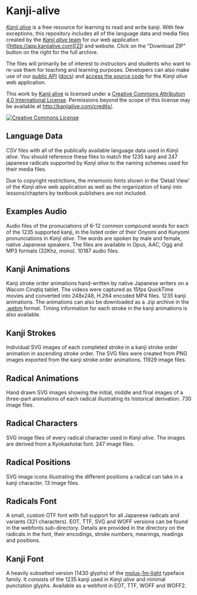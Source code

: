 Kanji-alive
===========

[_Kanji alive_][1] is a free resource for learning to read and write kanji. With few exceptions, this repository includes all of the language data and media files created by the [_Kanji alive_ team](http://kanjialive.com/credits) for our web application ([https://app.kanjialive.com][2]) and website. Click on the "Download ZIP" button on the right for the full archive.

The files will primarily be of interest to instructors and students who want to re-use them for teaching and learning purposes. Developers can also make use of our [public API](https://rapidapi.com/kanjialive/api/learn-to-read-and-write-japanese-kanji/) ([docs](https://app.kanjialive.com/api/docs/)) and [access the source code](https://github.com/kanjialive/web-application) for the _Kanji alive_ web application. 

This work by <a xmlns:cc="http://creativecommons.org/ns#" href="http://kanjialive.com" property="cc:attributionName" rel="cc:attributionURL">Kanji alive</a> is licensed under a <a rel="license" href="http://creativecommons.org/licenses/by/4.0/">Creative Commons Attribution 4.0 International License</a>. Permissions beyond the scope of this license may be available at <a xmlns:cc="http://creativecommons.org/ns#" href="http://kanjialive.com/credits/" rel="cc:morePermissions">http://kanjialive.com/credits/</a>.

<a rel="license" href="http://creativecommons.org/licenses/by/4.0/"><img alt="Creative Commons License" style="border-width:0" src="https://i.creativecommons.org/l/by/4.0/88x31.png" /></a><br />

Language Data
---- 
CSV files with all of the publically available language data used in _Kanji alive_. You should reference these files to match the 1235 kanji and 247 japanese radicals supported by _Kanji alive_ to the naming schemes used for their media files.

Due to copyright restrictions, the mnemonic hints shown in the ‘Detail View’ of the _Kanji alive_ web application as well as the organization of kanji into lessons/chapters by textbook publishers are not included.

Examples Audio
---- 
Audio files of the pronuciations of 6-12 common compound words for each of the 1235 supported kanji, in the listed order of their Onyomi and Kunyomi pronunciations in _Kanji alive_. The words are spoken by male and female, native Japanese speakers. The files are available in Opus, AAC, Ogg and MP3 formats (32Khz, mono). 10187 audio files.

Kanji Animations
---- 
Kanji stroke order animations hand-written by native Japanese writers on a Wacom Cinqtiq tablet. The videos were captured as 15fps QuickTime movies and converted into 248x248, H.264 encoded MP4 files. 1235 kanji animations. The animations can also be downloaded as a .zip archive in the [.webm](http://media.kanjialive.com/kanji_animations/kanji_webm.zip) format. Timing information for each stroke in the kanji animations is also available.

Kanji Strokes
---- 
Individual SVG images of each completed stroke in a kanji stroke order animation in ascending stroke order. The SVG files were created from PNG images exported from the kanji stroke order animations. 11929 image files.

Radical Animations
---- 
Hand drawn SVG images showing the initial, middle and final images of a three-part animations of each radical illustrating its historical derivation. 730 image files.

Radical Characters
---- 
SVG image files of every radical character used in _Kanji alive_. The images are derived from a Kyokashotai font. 247 image files.

Radical Positions
---- 
SVG image icons illustrating the different positions a radical can take in a kanji character. 13 image files.

Radicals Font
---- 
A small, custom OTF font with full support for all Japanese radicals and variants (321 characters). EOT, TTF, SVG and WOFF versions can be found in the webfonts sub-directory. Details are provided in the directory on the radicals in the font, their encodings, stroke numbers, meanings, readings and positions. 

Kanji Font
---- 
A heavily subsetted version (1430 glyphs) of the [mplus-1m-light][5] typeface family. It consists of the 1235 kanji used in _Kanji alive_ and minimal punctation glyphs. Available as a webfont in EOT, TTF, WOFF and WOFF2.


[1]:	http://kanjialive.com
[2]:	http://app.kanjialive.com
[3]:	http://kanjialive.com/feed/
[4]:	https://twitter.com/kanjialive
[5]:	https://mplus-fonts.osdn.jp/about-en.html
```
